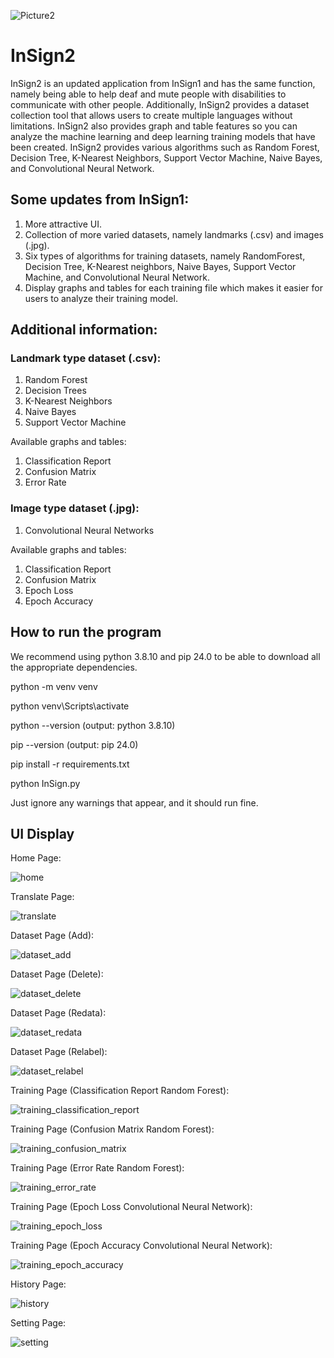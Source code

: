 ![Picture2](https://github.com/adyamp107/InSign2/assets/137896283/8f8212e8-8ddf-4f39-9e85-b5ac068b3c75)

# InSign2

InSign2 is an updated application from InSign1 and has the same function, namely being able to help deaf and mute people with disabilities to communicate with other people. Additionally, InSign2 provides a dataset collection tool that allows users to create multiple languages ​​without limitations. InSign2 also provides graph and table features so you can analyze the machine learning and deep learning training models that have been created. InSign2 provides various algorithms such as Random Forest, Decision Tree, K-Nearest Neighbors, Support Vector Machine, Naive Bayes, and Convolutional Neural Network.

## Some updates from InSign1:
1. More attractive UI.
2. Collection of more varied datasets, namely landmarks (.csv) and images (.jpg).
3. Six types of algorithms for training datasets, namely RandomForest, Decision Tree, K-Nearest neighbors, Naive Bayes, Support Vector Machine, and Convolutional Neural Network.
4. Display graphs and tables for each training file which makes it easier for users to analyze their training model.

## Additional information:

### Landmark type dataset (.csv):
1. Random Forest
2. Decision Trees
3. K-Nearest Neighbors
4. Naive Bayes
5. Support Vector Machine

Available graphs and tables:
1. Classification Report
2. Confusion Matrix
3. Error Rate

### Image type dataset (.jpg):
1. Convolutional Neural Networks

Available graphs and tables:
1. Classification Report
2. Confusion Matrix
3. Epoch Loss
4. Epoch Accuracy

## How to run the program

We recommend using python 3.8.10 and pip 24.0 to be able to download all the appropriate dependencies.

python -m venv venv

python venv\Scripts\activate

python --version (output: python 3.8.10)

pip --version (output: pip 24.0)

pip install -r requirements.txt

python InSign.py

Just ignore any warnings that appear, and it should run fine.

## UI Display

Home Page:

![home](https://github.com/adyamp107/InSign2/assets/137896283/b93ce28e-bb0e-40a6-88a4-a0e9d1c11043)

Translate Page:

![translate](https://github.com/adyamp107/InSign2/assets/137896283/da343dd2-8796-48c8-8de3-a658e438b969)

Dataset Page (Add):

![dataset_add](https://github.com/adyamp107/InSign2/assets/137896283/ace76cd7-6ade-4044-be28-94aa58aa5b01)

Dataset Page (Delete):

![dataset_delete](https://github.com/adyamp107/InSign2/assets/137896283/3700cdf2-b759-4b9e-958a-de09afa7c831)

Dataset Page (Redata):

![dataset_redata](https://github.com/adyamp107/InSign2/assets/137896283/5d843912-dc07-4f7c-a5df-417db8ffa81c)

Dataset Page (Relabel):

![dataset_relabel](https://github.com/adyamp107/InSign2/assets/137896283/c523cfb2-3dc6-4163-be58-4a7b6db97470)

Training Page (Classification Report Random Forest):

![training_classification_report](https://github.com/adyamp107/InSign2/assets/137896283/ffd973ea-b68d-4fe5-9ddb-779c85bc3e2c)

Training Page (Confusion Matrix Random Forest):

![training_confusion_matrix](https://github.com/adyamp107/InSign2/assets/137896283/23178a23-fafa-4ab2-a587-ef457795a64b)

Training Page (Error Rate Random Forest):

![training_error_rate](https://github.com/adyamp107/InSign2/assets/137896283/432d58e5-eaa0-4ef3-b87b-f47023da5bdd)

Training Page (Epoch Loss Convolutional Neural Network):

![training_epoch_loss](https://github.com/adyamp107/InSign2/assets/137896283/84eac74f-b07e-4232-8ab3-31258865a984)

Training Page (Epoch Accuracy Convolutional Neural Network):

![training_epoch_accuracy](https://github.com/adyamp107/InSign2/assets/137896283/304171f8-fb88-42f8-9b67-24c4401a2644)

History Page:

![history](https://github.com/adyamp107/InSign2/assets/137896283/2667d744-f25b-4679-86f2-35f884d00027)

Setting Page:

![setting](https://github.com/adyamp107/InSign2/assets/137896283/fbe9a9b1-6d8c-4ba8-a3ba-f3ec972cfccb)
